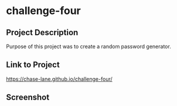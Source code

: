 # challenge-four

## Project Description

Purpose of this project was to create a random password generator.

## Link to Project
https://chase-lane.github.io/challenge-four/

## Screenshot
